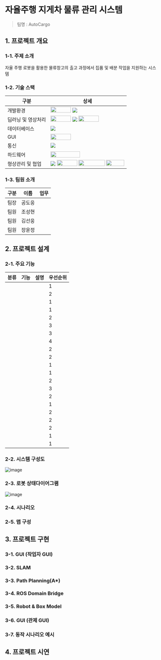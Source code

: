 # 자율주행 지게차 물류 관리 시스템 ### 
 
> 팀명 : AutoCargo
## 1. 프로젝트 개요
### 1-1. 주제 소개
자율 주행 로봇을 활용한 물류창고의 출고 과정에서 집품 및 배분 작업을 지원하는 시스템
### 1-2. 기술 스택
|구분|상세|
|------|----------------------|
|개발환경|<img src="https://img.shields.io/badge/Ubuntu-E95420?style=flat-square&logo=Ubuntu&logoColor=white" style="width: 67px; height: 20px;"> <img src="https://img.shields.io/badge/Python-3776AB?style=flat-square&logo=Python&logoColor=white">|
|딥러닝 및 영상처리| <img src="https://github.com/user-attachments/assets/5f8d52f1-1b12-4075-a59d-a641c01ad558" style="width: 67px; height: 20px;"> <img src="https://img.shields.io/badge/OpenCV-5C3EE8?style=flat&logo=OpenCV&logoColor=white" /> <img src="https://img.shields.io/badge/PyTorch-EE4C2C?style=flat-square&logo=PyTorch&logoColor=white" style="width: 67px; height: 20px;">
|데이터베이스|<img src="https://img.shields.io/badge/MySQL-4479A1?style=flat&logo=MySQL&logoColor=white">|
|GUI| <img src="https://img.shields.io/badge/PyQt5-41CD52?style=for-the-badge&logo=Qt&logoColor=white" style="width: 67px; height: 20px;">
|통신|<img src="https://img.shields.io/badge/SocKet-C93CD7?style=flat&logo=SocKet&logoColor=white" />|
|하드웨어|<img src="https://img.shields.io/badge/Raspberry Pi-A22846?style=for-the-badge&logo=Raspberry Pi&logoColor=white" style="width: 97px; height: 20px;">
|형상관리 및 협업|<img src="https://img.shields.io/badge/GitHub-181717?style=flat-square&logo=GitHub&logoColor=white"/> <img src="https://img.shields.io/badge/Slack-4A154B?style=for-the-badge&logo=Slack&logoColor=white" style="width: 67px; height: 20px;"/> <img src="https://img.shields.io/badge/Confluence-172B4D?style=flat&logo=Confluence&logoColor=white" style="width: 87px; height: 20px;"> <img src="https://img.shields.io/badge/Jira-0052CC?style=for-the-badge&logo=Jira&logoColor=white" style="width: 60px; height: 20px;">|
### 1-3. 팀원 소개
|구분|이름|업무|
|---|---|---|
|팀장|공도웅||
|팀원|조성현||
|팀원|김선웅||
|팀원|장윤정||

## 2. 프로젝트 설계
### 2-1. 주요 기능
|분류|기능|설명|우선순위|
|---|---|---|---|
||||1|
||||2|
||||1|
||||1|
||||2|
||||3|
||||3|
||||4|
||||2|
||||2|
||||1|
||||1|
||||2|
||||3|
||||2|
||||1|
||||2|
||||2|
||||2|
||||1|
||||1|
### 2-2. 시스템 구성도
![image](https://github.com/user-attachments/assets/2c28968a-923e-464b-b05c-a007fa352385)

### 2-3. 로봇 상태다이어그램
![image](https://github.com/user-attachments/assets/e8d916ec-58f4-4117-b565-94bf31fa2f20)

### 2-4. 시나리오
### 2-5. 맵 구성
## 3. 프로젝트 구현
### 3-1. GUI (작업자 GUI)
### 3-2. SLAM
### 3-3. Path Planning(A*)
### 3-4. ROS Domain Bridge
### 3-5. Robot & Box Model
### 3-6. GUI (관제 GUI)
### 3-7. 동작 시나리오 예시
## 4. 프로젝트 시연
